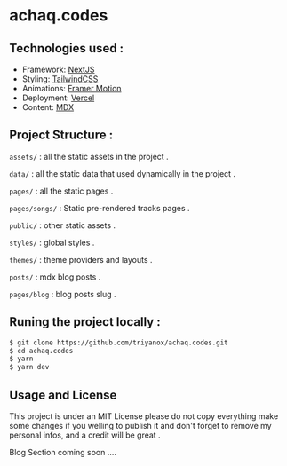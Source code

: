 # achaq.codes

## Technologies used :

- Framework: [NextJS](https://nextjs.org)
- Styling: [TailwindCSS](https://tailwindcss.com/)
- Animations: [Framer Motion](https://www.framer.com/motion/)
- Deployment: [Vercel](https://vercel.com/)
- Content: [MDX](https://mdxjs.com/)

## Project Structure :

`assets/` : all the static assets in the project .

`data/` : all the static data that used dynamically in the project .

`pages/` : all the static pages .

`pages/songs/` : Static pre-rendered tracks pages .

`public/` : other static assets .

`styles/` : global styles .

`themes/` : theme providers and layouts .

`posts/` : mdx blog posts .

`pages/blog` : blog posts slug .


## Runing the project locally :

```bash
$ git clone https://github.com/triyanox/achaq.codes.git
$ cd achaq.codes
$ yarn
$ yarn dev
```

## Usage and License

This project is under an MIT License please do not copy everything
make some changes if you welling to publish it and don't forget to remove
my personal infos, and a credit will be great .

Blog Section coming soon ....
